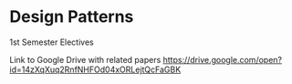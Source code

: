 # Design Patterns

1st Semester Electives

Link to Google Drive with related papers https://drive.google.com/open?id=14zXqXuq2RnfNHFOd04xORLejtQcFaGBK